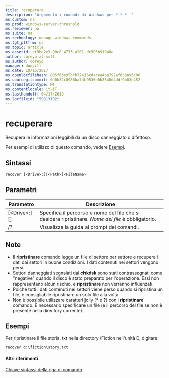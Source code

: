 ```yaml
---
title: recuperare
description: 'Argomento i comandi di Windows per * * *- '
ms.custom: na
ms.prod: windows-server-threshold
ms.reviewer: na
ms.suite: na
ms.technology: manage-windows-commands
ms.tgt_pltfrm: na
ms.topic: article
ms.assetid: cf9be2e3-90c8-4773-a201-dc503b91948e
author: coreyp-at-msft
ms.author: coreyp
manager: dongill
ms.date: 10/16/2017
ms.openlocfilehash: 805f63e95bcb72416cdacea4ba792af8c9a96c06
ms.sourcegitcommit: 0d0b32c8986ba7db9536e0b8648d4ddf9b03e452
ms.translationtype: MT
ms.contentlocale: it-IT
ms.lasthandoff: 04/17/2019
ms.locfileid: "59813102"
---
```

# <a name="recover"></a>recuperare



Recupera le informazioni leggibili da un disco danneggiato o difettoso.

Per esempi di utilizzo di questo comando, vedere [Esempi](#BKMK_examples).

## <a name="syntax"></a>Sintassi

```
recover [<Drive>:][<Path>]<FileName>
```

## <a name="parameters"></a>Parametri

|Parametro|Descrizione|
|---------|-----------|
|[\<Drive>:][<Path>]<FileName>|Specifica il percorso e nome del file che si desidera ripristinare. *Nome del file* è obbligatorio.|
|/?|Visualizza la guida al prompt dei comandi.|

## <a name="remarks"></a>Note

-   Il **ripristinare** comando legge un file di settore per settore e recupera i dati dai settori in buone condizioni. I dati contenuti nei settori vengono persi.
-   Settori danneggiati segnalati dal **chkdsk** sono stati contrassegnati come "negative" quando il disco è stato preparato per l'operazione. Essi non rappresentano alcun rischio, e **ripristinare** non verranno influenzati.
-   Poiché tutti i dati contenuti nei settori viene perso quando si ripristina un file, è consigliabile ripristinare un solo file alla volta.
-   Non è possibile utilizzare caratteri jolly (**&#42;** e **?**) con i **ripristinare** comando. È necessario specificare un file (e il percorso del file se non è presente nella directory corrente).

## <a name="BKMK_examples"></a>Esempi

Per ripristinare il file storia. txt nella directory \Fiction nell'unità D, digitare:
```
recover d:\fiction\story.txt 
```

#### <a name="additional-references"></a>Altri riferimenti

[Chiave sintassi della riga di comando](command-line-syntax-key.md)